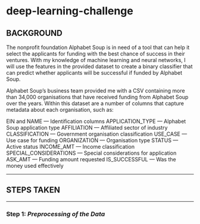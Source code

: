 # deep-learning-challenge

## BACKGROUND

The nonprofit foundation Alphabet Soup is in need of a tool that can help it select the applicants for funding with the best chance of success in their ventures.  With my knowledge of machine learning and neural networks, I will use the features in the provided dataset to create a binary classifier that can predict whether applicants will be successful if funded by Alphabet Soup.

Alphabet Soup’s business team provided me with a CSV containing more than 34,000 organisations that have received funding from Alphabet Soup over the years.  Within this dataset are a number of columns that capture metadata about each organisation, such as:

EIN and NAME — Identification columns
APPLICATION_TYPE — Alphabet Soup application type
AFFILIATION — Affiliated sector of industry
CLASSIFICATION — Government organisation classification
USE_CASE — Use case for funding
ORGANIZATION — Organisation type
STATUS — Active status
INCOME_AMT — Income classification
SPECIAL_CONSIDERATIONS — Special considerations for application
ASK_AMT — Funding amount requested
IS_SUCCESSFUL — Was the money used effectively

________________________________________

## STEPS TAKEN

________________________________________

### Step 1: *Preprocessing of the Data*


